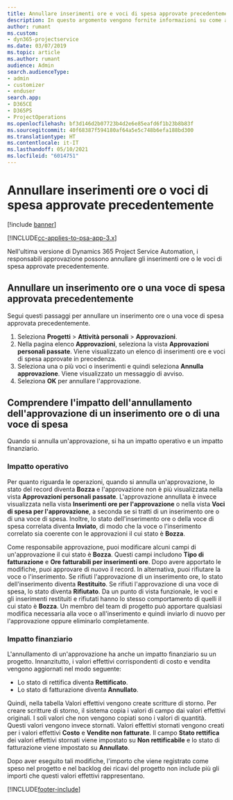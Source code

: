 ```yaml
---
title: Annullare inserimenti ore e voci di spesa approvate precedentemente
description: In questo argomento vengono fornite informazioni su come annullare una transazione di tempo e spesa di progetto approvata.
author: rumant
ms.custom:
- dyn365-projectservice
ms.date: 03/07/2019
ms.topic: article
ms.author: rumant
audience: Admin
search.audienceType:
- admin
- customizer
- enduser
search.app:
- D365CE
- D365PS
- ProjectOperations
ms.openlocfilehash: bf3d146d2b07723b4d2e6e85eafd6f1b23b8b83f
ms.sourcegitcommit: 40f68387f594180af64a5e5c748b6efa188bd300
ms.translationtype: HT
ms.contentlocale: it-IT
ms.lasthandoff: 05/10/2021
ms.locfileid: "6014751"
---
```

# <a name="cancel-previously-approved-time-or-expense-entries"></a>Annullare inserimenti ore o voci di spesa approvate precedentemente

[!include [banner](../includes/psa-now-project-operations.md)]

[!INCLUDE[cc-applies-to-psa-app-3.x](../includes/cc-applies-to-psa-app-3x.md)]

Nell'ultima versione di Dynamics 365 Project Service Automation, i responsabili approvazione possono annullare gli inserimenti ore o le voci di spesa approvate precedentemente.

## <a name="cancel-a-previously-approved-time-or-expense-entry"></a>Annullare un inserimento ore o una voce di spesa approvata precedentemente

Segui questi passaggi per annullare un inserimento ore o una voce di spesa approvata precedentemente.

1. Seleziona **Progetti** \> **Attività personali** \> **Approvazioni**.
2. Nella pagina elenco **Approvazioni**, seleziona la vista **Approvazioni personali passate**. Viene visualizzato un elenco di inserimenti ore e voci di spesa approvate in precedenza.
3. Seleziona una o più voci o inserimenti e quindi seleziona **Annulla approvazione**. Viene visualizzato un messaggio di avviso.
4. Seleziona **OK** per annullare l'approvazione.

## <a name="understand-the-impact-of-canceling-a-time-or-expense-entry-approval"></a>Comprendere l'impatto dell'annullamento dell'approvazione di un inserimento ore o di una voce di spesa

Quando si annulla un'approvazione, si ha un impatto operativo e un impatto finanziario.

### <a name="operational-impact"></a>Impatto operativo

Per quanto riguarda le operazioni, quando si annulla un'approvazione, lo stato del record diventa **Bozza** e l'approvazione non è più visualizzata nella vista **Approvazioni personali passate**. L'approvazione annullata è invece visualizzata nella vista **Inserimenti ore per l'approvazione** o nella vista **Voci di spesa per l'approvazione**, a seconda se si tratti di un inserimento ore o di una voce di spesa. Inoltre, lo stato dell'inserimento ore o della voce di spesa correlata diventa **Inviato**, di modo che la voce o l'inserimento correlato sia coerente con le approvazioni il cui stato è **Bozza**.

Come responsabile approvazione, puoi modificare alcuni campi di un'approvazione il cui stato è **Bozza**. Questi campi includono **Tipo di fatturazione** e **Ore fatturabili per inserimenti ore**. Dopo avere apportato le modifiche, puoi approvare di nuovo il record. In alternativa, puoi rifiutare la voce o l'inserimento. Se rifiuti l'approvazione di un inserimento ore, lo stato dell'inserimento diventa **Restituito**. Se rifiuti l'approvazione di una voce di spesa, lo stato diventa **Rifiutato**. Da un punto di vista funzionale, le voci e gli inserimenti restituiti e rifiutati hanno lo stesso comportamento di quelli il cui stato è **Bozza**. Un membro del team di progetto può apportare qualsiasi modifica necessaria alla voce o all'inserimento e quindi inviarlo di nuovo per l'approvazione oppure eliminarlo completamente.

### <a name="financial-impact"></a>Impatto finanziario

L'annullamento di un'approvazione ha anche un impatto finanziario su un progetto. Innanzitutto, i valori effettivi corrispondenti di costo e vendita vengono aggiornati nel modo seguente:

- Lo stato di rettifica diventa **Rettificato**.
- Lo stato di fatturazione diventa **Annullato**.

Quindi, nella tabella Valori effettivi vengono create scritture di storno. Per creare scritture di storno, il sistema copia i valori di campo dai valori effettivi originali. I soli valori che non vengono copiati sono i valori di quantità. Questi valori vengono invece stornati. Valori effettivi stornati vengono creati per i valori effettivi **Costo** e **Vendite non fatturate**. Il campo **Stato rettifica** dei valori effettivi stornati viene impostato su **Non rettificabile** e lo stato di fatturazione viene impostato su **Annullato**.

Dopo aver eseguito tali modifiche, l'importo che viene registrato come speso nel progetto e nel backlog dei ricavi del progetto non include più gli importi che questi valori effettivi rappresentano.


[!INCLUDE[footer-include](../includes/footer-banner.md)]